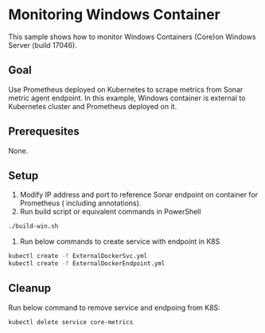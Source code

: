 # Monitoring Windows Container 

This sample shows how to monitor Windows Containers (Core)on Windows Server (build 17046).

## Goal

Use Prometheus deployed on Kubernetes to scrape metrics from Sonar metric agent endpoint. In this example, Windows container is external to Kubernetes cluster and Prometheus deployed on it.

## Prerequesites

None.

## Setup

1. Modify IP address and port to reference Sonar endpoint on container for Prometheus ( including annotations).
1. Run build script or equivalent commands in PowerShell

```bash
./build-win.sh
```

1. Run below commands to create service with endpoint in K8S

```bash
kubectl create -f ExternalDockerSvc.yml
kubectl create -f ExternalDockerEndpoint.yml
```

## Cleanup

Run below command to remove service and endpoing from K8S:

```bash
kubectl delete service core-metrics
```